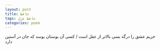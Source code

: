 ```yaml
---
layout: post
title: حافظ
tags: حافظ غزل
categories: poem
---
```


حریم عشق را درگه بسی بالاتر از عقل است / کسی آن بوستان بوسد که جان در آستین دارد